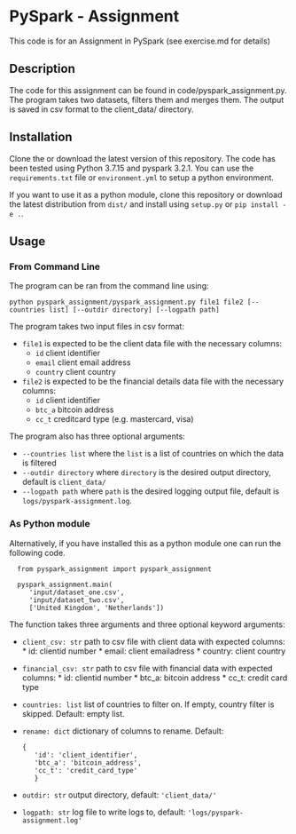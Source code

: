 # PySpark - Assignment
This code is for an Assignment in PySpark (see exercise.md for details)

## Description
The code for this assignment can be found in code/pyspark_assignment.py. The program takes two datasets,
filters them and merges them. The output is saved in csv format to the client_data/ directory. 

## Installation
Clone the or download the latest version of this repository. The code has been tested using Python 3.7.15 and pyspark 3.2.1. You can use the `requirements.txt` file or `environment.yml` to setup a python environment. 

If you want to use it as a python module, clone this repository or download the latest distribution from `dist/` and install using `setup.py` or `pip install -e .`.

## Usage

### From Command Line
The program can be ran from the command line using:
 
 `python pyspark_assignment/pyspark_assignment.py file1 file2 [--countries list] [--outdir directory] [--logpath path]`

 The program takes two input files in csv format:
 * `file1` is expected to be the client data file with the necessary columns:
    * `id` client identifier
    * `email` client email address
    * `country` client country
 * `file2` is expected to be the financial details data file with the necessary columns:
    * `id` client identifier
    * `btc_a` bitcoin address
    * `cc_t` creditcard type (e.g. mastercard, visa)

The program also has three optional arguments:
* `--countries list` where the `list` is a list of countries on which the data is filtered
* `--outdir directory` where `directory` is the desired output directory, default is `client_data/`
* `--logpath path` where `path` is the desired logging output file, default is `logs/pyspark-assignment.log`.
### As Python module
Alternatively, if you have installed this as a python module one can run the following code.

      from pyspark_assignment import pyspark_assignment

      pyspark_assignment.main(
         'input/dataset_one.csv', 
         'input/dataset_two.csv', 
         ['United Kingdom', 'Netherlands'])
   

The function takes three arguments and three optional keyword arguments:

* `client_csv: str` path to csv file with client data with expected columns:
            * id: clientid number
            * email: client emailadress
            * country: client country
* `financial_csv: str` path to csv file with financial data with expected columns:
            * id: clientid number
            * btc_a: bitcoin address
            * cc_t: credit card type
* `countries: list` list of countries to filter on. If empty, country filter is skipped. Default: empty list. 
* `rename: dict` dictionary of columns to rename. Default: 

      {
         'id': 'client_identifier',
         'btc_a': 'bitcoin_address',
         'cc_t': 'credit_card_type'
         }
* `outdir: str` output directory, default: `'client_data/'`
* `logpath: str` log file to write logs to, default: `'logs/pyspark-assignment.log'`
